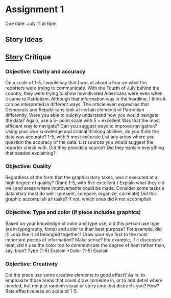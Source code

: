 # Assignment 1 
Due date: July 11 at 6pm

## Story Ideas

## [Story](https://fivethirtyeight.com/features/were-divided-on-patriotism-too/) Critique

### Objective: Clarity and accuracy

On a scale of 1-5, I would say that I was at about a four on what the reporters were trying to communicate. With the Fourth of July behind the country, they were trying to show how divided Americans were even when it came to Patriotism. Although that information was in the headline, I think it can be interpreted in different ways. The article even expresses that Democrats and Republicans look at certain elements of Patriotism differently. 
Were you able to quickly understand how you would navigate the data? Again, use a 5- point scale with 5 = excellent
Was that the most efficient way to navigate?
Can you suggest ways to improve navigation?
Using your own knowledge and critical thinking abilities, do you think the data was accurate? 1-5, with 5 most accurate
List any areas where you question the accuracy of the data.
List sources you would suggest the reporter check with.
Did they provide a source?
Did they explain everything that needed explaining?

### Objective: Quality

Regardless of the form that the graphic/story takes, was it executed at a high degree of quality? (Rank 1-5, with five excellent.)
Explain what they did well and areas where improvements could be made.
Consider some tasks a data story must do well: (present, compare, organize, correlate)
Did this graphic accomplish all tasks?
If not, which ones did it not accomplish

### Objective: Type and color (if piece includes graphics)

Based on your knowledge of color and type use, did this person use type (as in typography, fonts) and color to their best purpose?
For example, did it:
Look like it all belonged together?
Draw your eye first to the most important pieces of information?
Make sense? For example, if it discussed heat, did it use the color red to communicate the degree of heat rather than, say, blue?
Type (1-5)
Explain *Color (1-5)
Explain

### Objective: Creativity

Did the piece use some creative elements to good effect? As in, to emphasize those areas that could draw someone in, or to add detail where needed, but not just random visual or story junk that distracts you?
How?
Rate effectiveness on scale of 1-5.
